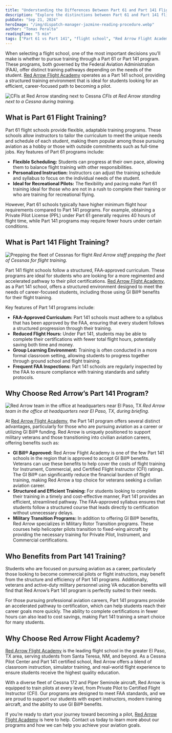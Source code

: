 ```yaml
---
title: "Understanding the Differences Between Part 61 and Part 141 Flight Schools"
description: "Explore the distinctions between Part 61 and Part 141 flight schools and how Red Arrow Flight Academy provides the best training options for aspiring pilots using the structured Part 141 approach."
pubDate: "Sep 21, 2024"
heroImage: "/img/dispatch-manager-jazmine-reading-procedure.webp"
author: "Tomas Peralta"
readingTime: "5 min"
tags: ["Part 61 vs Part 141", "flight school", "Red Arrow Flight Academy", "GI Bill for flight training", "aviation training", "student pilots", "military pilots", "El Paso flight school"]
---
```


When selecting a flight school, one of the most important decisions you’ll make is whether to pursue training through a Part 61 or Part 141 program. These programs, both governed by the Federal Aviation Administration (FAA), offer distinct training pathways depending on the needs of the student. [Red Arrow Flight Academy](https://www.flyredarrow.com/) operates as a Part 141 school, providing a structured training environment that is ideal for students looking for an efficient, career-focused path to becoming a pilot.

![CFIs at Red Arrow standing next to Cessna](/img/cfis-at-red-arrow-standing-next-to-cessna.webp)
*CFIs at Red Arrow standing next to a Cessna during training.*

## What is Part 61 Flight Training?

Part 61 flight schools provide flexible, adaptable training programs. These schools allow instructors to tailor the curriculum to meet the unique needs and schedule of each student, making them popular among those pursuing aviation as a hobby or those with outside commitments such as full-time jobs. Key features of Part 61 programs include:

- **Flexible Scheduling:** Students can progress at their own pace, allowing them to balance flight training with other responsibilities.
- **Personalized Instruction:** Instructors can adjust the training schedule and syllabus to focus on the individual needs of the student.
- **Ideal for Recreational Pilots:** The flexibility and pacing make Part 61 training ideal for those who are not in a rush to complete their training or who are training for recreational flying.

However, Part 61 schools typically have higher minimum flight hour requirements compared to Part 141 programs. For example, obtaining a Private Pilot License (PPL) under Part 61 generally requires 40 hours of flight time, while Part 141 programs may require fewer hours under certain conditions.

## What is Part 141 Flight Training?

![Prepping the fleet of Cessnas for flight](/img/prepping-the-fleet-of-cessnas.webp)
*Red Arrow staff prepping the fleet of Cessnas for flight training.*

Part 141 flight schools follow a structured, FAA-approved curriculum. These programs are ideal for students who are looking for a more regimented and accelerated pathway to their pilot certifications. [Red Arrow Flight Academy](https://www.flyredarrow.com/enrollment), as a Part 141 school, offers a structured environment designed to meet the needs of career-focused students, including those using GI Bill® benefits for their flight training.

Key features of Part 141 programs include:

- **FAA-Approved Curriculum:** Part 141 schools must adhere to a syllabus that has been approved by the FAA, ensuring that every student follows a structured progression through their training.
- **Reduced Flight Hours:** Under Part 141, students may be able to complete their certifications with fewer total flight hours, potentially saving both time and money.
- **Group Learning Environment:** Training is often conducted in a more formal classroom setting, allowing students to progress together through ground school and flight training.
- **Frequent FAA Inspections:** Part 141 schools are regularly inspected by the FAA to ensure compliance with training standards and safety protocols.

## Why Choose Red Arrow’s Part 141 Program?

![Red Arrow team in the office at headquarters near El Paso, TX](/img/red-arrow-team-in-office-at-headquarters-near-el-paso-tx.webp)
*Red Arrow team in the office at headquarters near El Paso, TX, during briefing.*

At [Red Arrow Flight Academy](https://www.flyredarrow.com/flight-programs/military-rotor-transition), the Part 141 program offers several distinct advantages, particularly for those who are pursuing aviation as a career or utilizing GI Bill® funding. Red Arrow is uniquely positioned to support military veterans and those transitioning into civilian aviation careers, offering benefits such as:

- **GI Bill® Approved:** Red Arrow Flight Academy is one of the few Part 141 schools in the region that is approved to accept GI Bill® benefits. Veterans can use these benefits to help cover the costs of flight training for Instrument, Commercial, and Certified Flight Instructor (CFI) ratings. The GI Bill® can significantly reduce the financial burden of flight training, making Red Arrow a top choice for veterans seeking a civilian aviation career.
- **Structured and Efficient Training:** For students looking to complete their training in a timely and cost-effective manner, Part 141 provides an efficient, streamlined pathway. The FAA-approved syllabus ensures that students follow a structured course that leads directly to certification without unnecessary delays.
- **Military Transition Programs:** In addition to offering GI Bill® benefits, Red Arrow specializes in Military Rotor Transition programs. These courses help helicopter pilots transition to fixed-wing aircraft by providing the necessary training for Private Pilot, Instrument, and Commercial certifications.

## Who Benefits from Part 141 Training?

Students who are focused on pursuing aviation as a career, particularly those looking to become commercial pilots or flight instructors, may benefit from the structure and efficiency of Part 141 programs. Additionally, veterans and active-duty military personnel using VA education benefits will find that Red Arrow’s Part 141 program is perfectly suited to their needs.

For those pursuing professional aviation careers, Part 141 programs provide an accelerated pathway to certification, which can help students reach their career goals more quickly. The ability to complete certifications in fewer hours can also lead to cost savings, making Part 141 training a smart choice for many students.

## Why Choose Red Arrow Flight Academy?

[Red Arrow Flight Academy](https://www.flyredarrow.com/) is the leading flight school in the greater El Paso, TX area, serving students from Santa Teresa, NM, and beyond. As a Cessna Pilot Center and Part 141 certified school, Red Arrow offers a blend of classroom instruction, simulator training, and real-world flight experience to ensure students receive the highest quality education.

With a diverse fleet of Cessna 172 and Piper Seminole aircraft, Red Arrow is equipped to train pilots at every level, from Private Pilot to Certified Flight Instructor (CFI). Our programs are designed to meet FAA standards, and we are proud to support our students with expert instructors, modern training aircraft, and the ability to use GI Bill® benefits.

If you’re ready to start your journey toward becoming a pilot, [Red Arrow Flight Academy](https://www.flyredarrow.com/discovery-flight) is here to help. Contact us today to learn more about our programs and how we can help you achieve your aviation goals.
